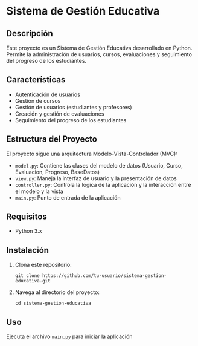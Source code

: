 # Sistema de Gestión Educativa

## Descripción
Este proyecto es un Sistema de Gestión Educativa desarrollado en Python. Permite la administración de usuarios, cursos, evaluaciones y seguimiento del progreso de los estudiantes.

## Características
- Autenticación de usuarios
- Gestión de cursos
- Gestión de usuarios (estudiantes y profesores)
- Creación y gestión de evaluaciones
- Seguimiento del progreso de los estudiantes

## Estructura del Proyecto
El proyecto sigue una arquitectura Modelo-Vista-Controlador (MVC):

- `model.py`: Contiene las clases del modelo de datos (Usuario, Curso, Evaluacion, Progreso, BaseDatos)
- `view.py`: Maneja la interfaz de usuario y la presentación de datos
- `controller.py`: Controla la lógica de la aplicación y la interacción entre el modelo y la vista
- `main.py`: Punto de entrada de la aplicación

## Requisitos
- Python 3.x

## Instalación
1. Clona este repositorio:
   ```
   git clone https://github.com/tu-usuario/sistema-gestion-educativa.git
   ```
2. Navega al directorio del proyecto:
   ```
   cd sistema-gestion-educativa
   ```

## Uso
Ejecuta el archivo `main.py` para iniciar la aplicación
